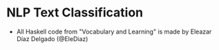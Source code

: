 # NLP Text Classification
- All Haskell code from "Vocabulary and Learning" is made by Eleazar Díaz Delgado (@EleDiaz)
